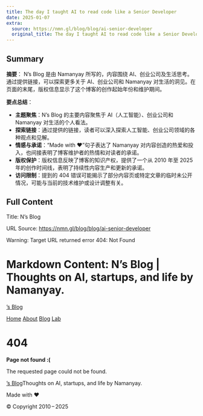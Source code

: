 ```yaml
---
title: The day I taught AI to read code like a Senior Developer
date: 2025-01-07
extra:
  source: https://nmn.gl/blog/blog/ai-senior-developer
  original_title: The day I taught AI to read code like a Senior Developer
---
```

## Summary
**摘要**：
N’s Blog 是由 Namanyay 所写的，内容围绕 AI、创业公司及生活思考。通过提供链接，可以探索更多关于 AI、创业公司和 Namanyay 对生活的洞见。在页面的末尾，版权信息显示了这个博客的创作起始年份和维护期间。

**要点总结**：
- **主题聚焦**：N’s Blog 的主要内容聚焦于 AI（人工智能）、创业公司和 Namanyay 对生活的个人看法。
- **探索链接**：通过提供的链接，读者可以深入探索人工智能、创业公司领域的各种观点和见解。
- **情感与承诺**：“Made with ❤”句子表达了 Namanyay 对内容创造的热爱和投入，也间接表明了博客维护者的热情和对读者的承诺。
- **版权保护**：版权信息反映了博客的知识产权，提供了一个从 2010 年至 2025 年的创作时间线，表明了持续性内容生产和更新的承诺。
- **访问限制**：提到的 404 错误可能揭示了部分内容页或特定文章的临时未公开情况，可能与当前的技术维护或设计调整有关。
## Full Content
Title: N’s Blog

URL Source: https://nmn.gl/blog/blog/ai-senior-developer

Warning: Target URL returned error 404: Not Found

Markdown Content:
N’s Blog | Thoughts on AI, startups, and life by Namanyay.
===============

[’s Blog](https://nmn.gl/blog/)

[Home](https://nmn.gl/) [About](https://nmn.gl/#about) [Blog](https://nmn.gl/blog/) [Lab](https://nmn.gl/lab)

404
===

**Page not found :(**

The requested page could not be found.

[’s Blog](https://nmn.gl/blog/)Thoughts on AI, startups, and life by Namanyay.

Made with ❤

© Copyright 2010 – 2025

